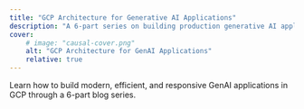 ```yaml
---
title: "GCP Architecture for Generative AI Applications"
description: "A 6-part series on building production generative AI applications on GCP."
cover:
    # image: "causal-cover.png"
    alt: "GCP Architecture for GenAI Applications"
    relative: true
---
```


Learn how to build modern, efficient, and responsive GenAI applications in GCP through a 6-part blog series.
